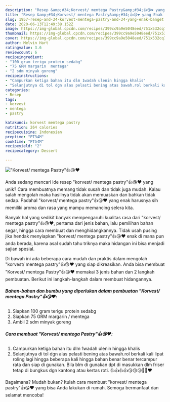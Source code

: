 ```yaml
---
description: "Resep &amp;#34;Korvest/ mentega Pastry&amp;#34;👍😘❤️ yang Enak Banget"
title: "Resep &amp;#34;Korvest/ mentega Pastry&amp;#34;👍😘❤️ yang Enak Banget"
slug: 1957-resep-and-34-korvest-mentega-pastry-and-34-yang-enak-banget
date: 2020-06-13T12:49:38.152Z
image: https://img-global.cpcdn.com/recipes/399cc9a9e5048eed/751x532cq70/korvest-mentega-pastry👍😘❤️-foto-resep-utama.jpg
thumbnail: https://img-global.cpcdn.com/recipes/399cc9a9e5048eed/751x532cq70/korvest-mentega-pastry👍😘❤️-foto-resep-utama.jpg
cover: https://img-global.cpcdn.com/recipes/399cc9a9e5048eed/751x532cq70/korvest-mentega-pastry👍😘❤️-foto-resep-utama.jpg
author: Melvin Hart
ratingvalue: 3.6
reviewcount: 6
recipeingredient:
- "100 gram terigu protein sedabg"
- "75 GRM margarin  mentega"
- "2 sdm minyak goreng"
recipeinstructions:
- "Campurkan ketiga bahan itu dlm 1wadah ulenin hingga khalis"
- "Selanjutnya di tol dgn alas pelasti bening atas bawah.rol berkali kali lipat roling lagi hingga beberapa kali hingga bahan benar benar tercampur rata dan siap di gunakan. Bila blm di gunakan dpt di masukkan dlm friser tetap di bungkus dgn kantong atau kertas roti. 👍👍👍👍😘😘😘🤭🤭❤️"
categories:
- Resep
tags:
- korvest
- mentega
- pastry

katakunci: korvest mentega pastry 
nutrition: 264 calories
recipecuisine: Indonesian
preptime: "PT34M"
cooktime: "PT54M"
recipeyield: "2"
recipecategory: Dessert

---
```



![&#34;Korvest/ mentega Pastry&#34;👍😘❤️](https://img-global.cpcdn.com/recipes/399cc9a9e5048eed/751x532cq70/korvest-mentega-pastry👍😘❤️-foto-resep-utama.jpg)

Anda sedang mencari ide resep &#34;korvest/ mentega pastry&#34;👍😘❤️ yang unik? Cara membuatnya memang tidak susah dan tidak juga mudah. Kalau salah mengolah maka hasilnya tidak akan memuaskan dan bahkan tidak sedap. Padahal &#34;korvest/ mentega pastry&#34;👍😘❤️ yang enak harusnya sih memiliki aroma dan rasa yang mampu memancing selera kita.

Banyak hal yang sedikit banyak mempengaruhi kualitas rasa dari &#34;korvest/ mentega pastry&#34;👍😘❤️, pertama dari jenis bahan, lalu pemilihan bahan segar, hingga cara membuat dan menghidangkannya. Tidak usah pusing jika hendak menyiapkan &#34;korvest/ mentega pastry&#34;👍😘❤️ enak di mana pun anda berada, karena asal sudah tahu triknya maka hidangan ini bisa menjadi sajian spesial.




Di bawah ini ada beberapa cara mudah dan praktis dalam mengolah &#34;korvest/ mentega pastry&#34;👍😘❤️ yang siap dikreasikan. Anda bisa membuat &#34;Korvest/ mentega Pastry&#34;👍😘❤️ memakai 3 jenis bahan dan 2 langkah pembuatan. Berikut ini langkah-langkah dalam membuat hidangannya.

<!--inarticleads1-->

##### Bahan-bahan dan bumbu yang diperlukan dalam pembuatan &#34;Korvest/ mentega Pastry&#34;👍😘❤️:

1. Siapkan 100 gram terigu protein sedabg
1. Siapkan 75 GRM margarin / mentega
1. Ambil 2 sdm minyak goreng




<!--inarticleads2-->

##### Cara membuat &#34;Korvest/ mentega Pastry&#34;👍😘❤️:

1. Campurkan ketiga bahan itu dlm 1wadah ulenin hingga khalis
1. Selanjutnya di tol dgn alas pelasti bening atas bawah.rol berkali kali lipat roling lagi hingga beberapa kali hingga bahan benar benar tercampur rata dan siap di gunakan. Bila blm di gunakan dpt di masukkan dlm friser tetap di bungkus dgn kantong atau kertas roti. 👍👍👍👍😘😘😘🤭🤭❤️




Bagaimana? Mudah bukan? Itulah cara membuat &#34;korvest/ mentega pastry&#34;👍😘❤️ yang bisa Anda lakukan di rumah. Semoga bermanfaat dan selamat mencoba!
